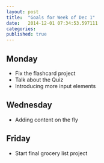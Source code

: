 ```yaml
---
layout: post
title:  "Goals for Week of Dec 1"
date:   2014-12-01 07:34:53.597111
categories:
published: true
---
```


## Monday

* Fix the flashcard project
* Talk about the Quiz
* Introducing more input elements

## Wednesday

* Adding content on the fly


## Friday

* Start final grocery list project

